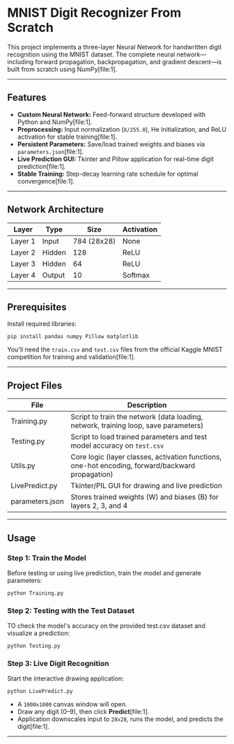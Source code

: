 # MNIST Digit Recognizer From Scratch

This project implements a three-layer Neural Network for handwritten digit recognition using the MNIST dataset. The complete neural network—including forward propagation, backpropagation, and gradient descent—is built from scratch using NumPy[file:1].

---

## Features

- **Custom Neural Network:** Feed-forward structure developed with Python and NumPy[file:1].
- **Preprocessing:** Input normalization (`X/255.0`), He Initialization, and ReLU activation for stable training[file:1].
- **Persistent Parameters:** Save/load trained weights and biases via `parameters.json`[file:1].
- **Live Prediction GUI:** Tkinter and Pillow application for real-time digit prediction[file:1].
- **Stable Training:** Step-decay learning rate schedule for optimal convergence[file:1].

---

## Network Architecture

| Layer   | Type   | Size       | Activation | 
|---------|--------|------------|------------|
| Layer 1 | Input  | 784 (28x28)| None       |
| Layer 2 | Hidden | 128        | ReLU       | 
| Layer 3 | Hidden | 64        | ReLU       | 
| Layer 4 | Output | 10         | Softmax    |

---

## Prerequisites

Install required libraries:
```
pip install pandas numpy Pillow matplotlib
```


You'll need the `train.csv` and `test.csv` files from the official Kaggle MNIST competition for training and validation[file:1].

---

## Project Files

| File             | Description                                                                                     |
|------------------|------------------------------------------------------------------------------------------------|
| Training.py      | Script to train the network (data loading, network, training loop, save parameters)             |
| Testing.py       | Script to load trained parameters and test model accuracy on `test.csv`                         |
| Utils.py         | Core logic (layer classes, activation functions, one-hot encoding, forward/backward propagation)|
| LivePredict.py   | Tkinter/PIL GUI for drawing and live prediction                                                 |
| parameters.json  | Stores trained weights (W) and biases (B) for layers 2, 3, and 4                               |

---

## Usage

### Step 1: Train the Model

Before testing or using live prediction, train the model and generate parameters:

```
python Training.py
```
### Step 2: Testing with the Test Dataset

TO check the model's accuracy on the provided test.csv dataset and visualize a prediction:

```
python Testing.py
```


### Step 3: Live Digit Recognition

Start the interactive drawing application:

```
python LivePredict.py
```

- A `1000x1000` canvas window will open.
- Draw any digit (0–9), then click **Predict**[file:1].
- Application downscales input to `28x28`, runs the model, and predicts the digit[file:1].

---
